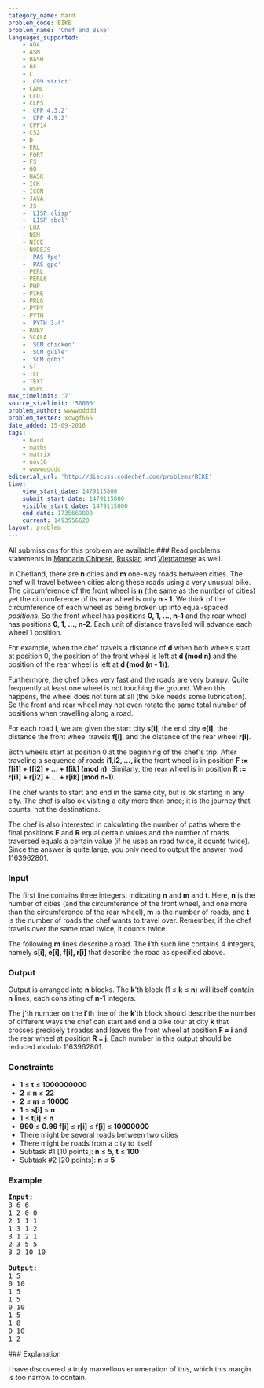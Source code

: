 ```yaml
---
category_name: hard
problem_code: BIKE
problem_name: 'Chef and Bike'
languages_supported:
    - ADA
    - ASM
    - BASH
    - BF
    - C
    - 'C99 strict'
    - CAML
    - CLOJ
    - CLPS
    - 'CPP 4.3.2'
    - 'CPP 4.9.2'
    - CPP14
    - CS2
    - D
    - ERL
    - FORT
    - FS
    - GO
    - HASK
    - ICK
    - ICON
    - JAVA
    - JS
    - 'LISP clisp'
    - 'LISP sbcl'
    - LUA
    - NEM
    - NICE
    - NODEJS
    - 'PAS fpc'
    - 'PAS gpc'
    - PERL
    - PERL6
    - PHP
    - PIKE
    - PRLG
    - PYPY
    - PYTH
    - 'PYTH 3.4'
    - RUBY
    - SCALA
    - 'SCM chicken'
    - 'SCM guile'
    - 'SCM qobi'
    - ST
    - TCL
    - TEXT
    - WSPC
max_timelimit: '7'
source_sizelimit: '50000'
problem_author: wwwwodddd
problem_tester: xcwgf666
date_added: 15-09-2016
tags:
    - hard
    - maths
    - matrix
    - nov16
    - wwwwodddd
editorial_url: 'http://discuss.codechef.com/problems/BIKE'
time:
    view_start_date: 1479115800
    submit_start_date: 1479115800
    visible_start_date: 1479115800
    end_date: 1735669800
    current: 1493556620
layout: problem
---
```

All submissions for this problem are available.###  Read problems statements in [Mandarin Chinese](http://www.codechef.com/download/translated/NOV16/mandarin/BIKE.pdf), [Russian](http://www.codechef.com/download/translated/NOV16/russian/BIKE.pdf) and [Vietnamese](http://www.codechef.com/download/translated/NOV16/vietnamese/BIKE.pdf) as well.

In Chefland, there are **n** cities and **m** one-way roads between cities. The chef will travel between cities along these roads using a very unusual bike. The circumference of the front wheel is **n** (the same as the number of cities) yet the circumference of its rear wheel is only **n - 1**. We think of the circumference of each wheel as being broken up into equal-spaced _positions_. So the front wheel has positions **0, 1, ..., n-1** and the rear wheel has positions **0, 1, ..., n-2**. Each unit of distance travelled will advance each wheel 1 position.

For example, when the chef travels a distance of **d** when both wheels start at position 0, the position of the front wheel is left at **d (mod n)** and the position of the rear wheel is left at **d (mod (n - 1))**.

Furthermore, the chef bikes very fast and the roads are very bumpy. Quite frequently at least one wheel is not touching the ground. When this happens, the wheel does not turn at all (the bike needs some lubrication). So the front and rear wheel may not even rotate the same total number of positions when travelling along a road.

For each road **i**, we are given the start city **s\[i\]**, the end city **e\[i\]**, the distance the front wheel travels **f\[i\]**, and the distance of the rear wheel **r\[i\]**.

Both wheels start at position 0 at the beginning of the chef's trip. After traveling a sequence of roads **i1,i2, ..., ik** the front wheel is in position **F := f\[i1\] + f\[i2\] + ... + f\[ik\] (mod n)**. Similarly, the rear wheel is in position **R := r\[i1\] + r\[i2\] + ... + r\[ik\] (mod n-1)**.

The chef wants to start and end in the same city, but is ok starting in any city. The chef is also ok visiting a city more than once; it is the journey that counts, not the destinations.

The chef is also interested in calculating the number of paths where the final positions **F** and **R** equal certain values and the number of roads traversed equals a certain value (if he uses an road twice, it counts twice). Since the answer is quite large, you only need to output the answer mod 1163962801.

### Input

The first line contains three integers, indicating **n** and **m** and **t**. Here, **n** is the number of cities (and the circumference of the front wheel, and one more than the circumference of the rear wheel), **m** is the number of roads, and **t** is the number of roads the chef wants to travel over. Remember, if the chef travels over the same road twice, it counts twice.

The following **m** lines describe a road. The **i**'th such line contains 4 integers, namely **s\[i\], e\[i\], f\[i\], r\[i\]** that describe the road as specified above.

### Output

Output is arranged into **n** blocks. The **k**'th block (1 ≤ **k** ≤ **n**) will itself contain **n** lines, each consisting of **n-1** integers.

The **j**'th number on the **i**'th line of the **k**'th block should describe the number of different ways the chef can start and end a bike tour at city **k** that crosses precisely **t** roadss and leaves the front wheel at position **F = i** and the rear wheel at position **R = j**. Each number in this output should be reduced modulo 1163962801.

### Constraints

- **1** ≤ **t** ≤ **1000000000**
- **2** ≤ **n** ≤ **22**
- **2** ≤ **m** ≤ **10000**
- **1** ≤ **s\[i\]** ≤ **n**
- **1** ≤ **t\[i\]** ≤ **n**
- **990** ≤ **0.99 f\[i\]** ≤ **r\[i\]** ≤ **f\[i\]** ≤ **10000000**
- There might be several roads between two cities
- There might be roads from a city to itself
- Subtask #1 \[10 points\]: **n** ≤ **5**, **t** ≤ **100**
- Subtask #2 \[20 points\]: **n** ≤ **5**

### Example

<pre><b>Input:</b>
3 6 6
1 2 0 0
2 1 1 1
1 3 1 2
3 1 2 1
2 3 5 5
3 2 10 10

<b>Output:</b>
1 5
0 10
1 5
1 5
0 10
1 5
1 8
0 10
1 2
</pre>### Explanation

I have discovered a truly marvellous enumeration of this, which this margin is too narrow to contain.
